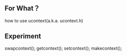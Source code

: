 ## For What？

how to use ucontext(a.k.a. ucontext.h)

## Experiment

swapcontext();
getcontext();
setcontext();
makecontext();

